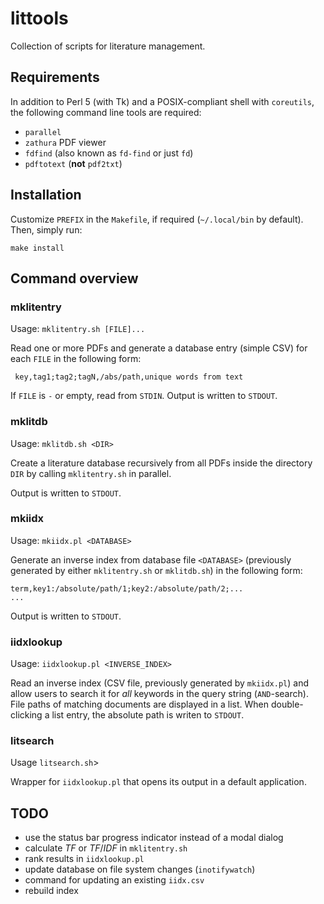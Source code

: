 # littools

Collection of scripts for literature management.

## Requirements

In addition to Perl 5 (with Tk) and a POSIX-compliant shell with `coreutils`,  the following command line tools are required:

- `parallel`
- `zathura` PDF viewer
- `fdfind` (also known as `fd-find` or  just `fd`)
- `pdftotext` (**not** `pdf2txt`)

## Installation

Customize `PREFIX` in the `Makefile`, if required (`~/.local/bin` by default). Then, simply run:

```shell
make install
```

## Command overview

### mklitentry

Usage: `mklitentry.sh [FILE]...`

Read one or more PDFs and generate a database entry (simple CSV) for each `FILE` in the following form:

```csv
 key,tag1;tag2;tagN,/abs/path,unique words from text
 ```

 If `FILE` is `-` or empty, read from `STDIN`. Output is written to `STDOUT`.

### mklitdb

Usage: `mklitdb.sh <DIR>`

Create a literature database recursively from all PDFs inside the directory `DIR` by calling `mklitentry.sh` in parallel.

Output is written to `STDOUT`.

### mkiidx

Usage: `mkiidx.pl <DATABASE>`

Generate an inverse index from database file `<DATABASE>` (previously generated by either `mklitentry.sh` or `mklitdb.sh`) in the following form:

```csv
term,key1:/absolute/path/1;key2:/absolute/path/2;...
...
```

Output is written to `STDOUT`.

### iidxlookup

Usage: `iidxlookup.pl <INVERSE_INDEX>`

Read an inverse index (CSV file, previously generated by `mkiidx.pl`) and allow users to search it for _all_ keywords in the query string (`AND`-search). File paths of matching documents are displayed in a list. When double-clicking a list entry, the absolute path is writen to `STDOUT`.

### litsearch

Usage `litsearch.sh`>

Wrapper for `iidxlookup.pl` that opens its output in a default application.

## TODO

- use the status bar progress indicator instead of a modal dialog
- calculate $TF$ or $TF/IDF$ in `mklitentry.sh`
- rank results in `iidxlookup.pl`
- update database on file system changes (`inotifywatch`)
- command for updating an existing `iidx.csv`
- rebuild index
